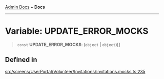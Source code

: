 [Admin Docs](/) • **Docs**

***

# Variable: UPDATE\_ERROR\_MOCKS

> `const` **UPDATE\_ERROR\_MOCKS**: (`object` \| `object`)[]

## Defined in

[src/screens/UserPortal/Volunteer/Invitations/Invitations.mocks.ts:235](https://github.com/PalisadoesFoundation/talawa-admin/blob/main/src/screens/UserPortal/Volunteer/Invitations/Invitations.mocks.ts#L235)
